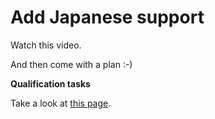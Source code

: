 # Add Japanese support

Watch this video.

And then come with a plan :-)

 **Qualification tasks**

Take a look at [this
page](/public/gsoc/takehome).
